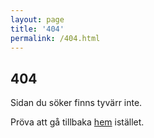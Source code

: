 ```yaml
---
layout: page
title: '404'
permalink: /404.html
---
```


## 404

Sidan du söker finns tyvärr inte.

Pröva att gå tillbaka [hem](/) istället.
